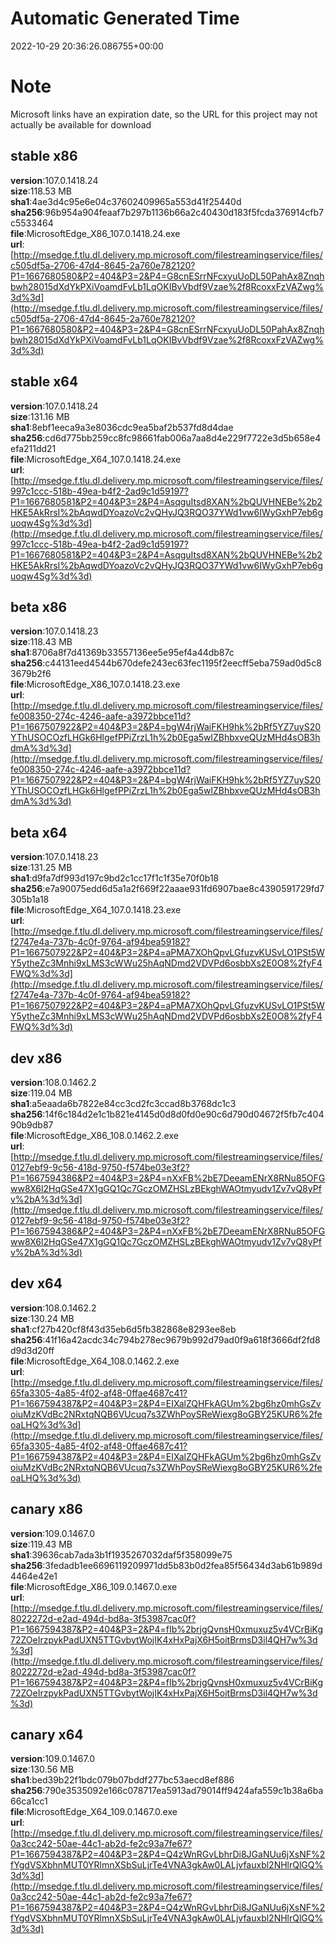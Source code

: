 # Automatic Generated Time
2022-10-29 20:36:26.086755+00:00

# Note
Microsoft links have an expiration date, so the URL for this project may not actually be available for download

## stable x86
**version**:107.0.1418.24  
**size**:118.53 MB  
**sha1**:4ae3d4c95e6e04c37602409965a553d41f25440d  
**sha256**:96b954a904feaaf7b297b1136b66a2c40430d183f5fcda376914cfb7c5533464  
**file**:MicrosoftEdge_X86_107.0.1418.24.exe  
**url**:[http://msedge.f.tlu.dl.delivery.mp.microsoft.com/filestreamingservice/files/c505df5a-2706-47d4-8645-2a760e782120?P1=1667680580&P2=404&P3=2&P4=G8cnESrrNFcxyuUoDL50PahAx8Znqhbwh28015dXdYkPXiVoamdFvLb1LqOKIBvVbdf9Vzae%2f8RcoxxFzVAZwg%3d%3d](http://msedge.f.tlu.dl.delivery.mp.microsoft.com/filestreamingservice/files/c505df5a-2706-47d4-8645-2a760e782120?P1=1667680580&P2=404&P3=2&P4=G8cnESrrNFcxyuUoDL50PahAx8Znqhbwh28015dXdYkPXiVoamdFvLb1LqOKIBvVbdf9Vzae%2f8RcoxxFzVAZwg%3d%3d)  

## stable x64
**version**:107.0.1418.24  
**size**:131.16 MB  
**sha1**:8ebf1eeca9a3e8036cdc9ea5baf2b537fd8d4dae  
**sha256**:cd6d775bb259cc8fc98661fab006a7aa8d4e229f7722e3d5b658e4efa211dd21  
**file**:MicrosoftEdge_X64_107.0.1418.24.exe  
**url**:[http://msedge.f.tlu.dl.delivery.mp.microsoft.com/filestreamingservice/files/997c1ccc-518b-49ea-b4f2-2ad9c1d59197?P1=1667680581&P2=404&P3=2&P4=AsqguItsd8XAN%2bQUVHNEBe%2b2HKE5AkRrsI%2bAqwdDYoazoVc2vQHyJQ3RQO37YWd1vw6IWyGxhP7eb6guoqw4Sg%3d%3d](http://msedge.f.tlu.dl.delivery.mp.microsoft.com/filestreamingservice/files/997c1ccc-518b-49ea-b4f2-2ad9c1d59197?P1=1667680581&P2=404&P3=2&P4=AsqguItsd8XAN%2bQUVHNEBe%2b2HKE5AkRrsI%2bAqwdDYoazoVc2vQHyJQ3RQO37YWd1vw6IWyGxhP7eb6guoqw4Sg%3d%3d)  

## beta x86
**version**:107.0.1418.23  
**size**:118.43 MB  
**sha1**:8706a8f7d41369b33557136ee5e95ef4a44db87c  
**sha256**:c44131eed4544b670defe243ec63fec1195f2eecff5eba759ad0d5c83679b2f6  
**file**:MicrosoftEdge_X86_107.0.1418.23.exe  
**url**:[http://msedge.f.tlu.dl.delivery.mp.microsoft.com/filestreamingservice/files/fe008350-274c-4246-aafe-a3972bbce11d?P1=1667507922&P2=404&P3=2&P4=bgW4rjWaiFKH9hk%2bRf5YZ7uyS20YThUSOCOzfLHGk6HlgefPPiZrzL1h%2b0Ega5wlZBhbxveQUzMHd4sOB3hdmA%3d%3d](http://msedge.f.tlu.dl.delivery.mp.microsoft.com/filestreamingservice/files/fe008350-274c-4246-aafe-a3972bbce11d?P1=1667507922&P2=404&P3=2&P4=bgW4rjWaiFKH9hk%2bRf5YZ7uyS20YThUSOCOzfLHGk6HlgefPPiZrzL1h%2b0Ega5wlZBhbxveQUzMHd4sOB3hdmA%3d%3d)  

## beta x64
**version**:107.0.1418.23  
**size**:131.25 MB  
**sha1**:d9fa7df993d197c9bd2c1cc17f1c1f35e70f0b18  
**sha256**:e7a90075edd6d5a1a2f669f22aaae931fd6907bae8c4390591729fd7305b1a18  
**file**:MicrosoftEdge_X64_107.0.1418.23.exe  
**url**:[http://msedge.f.tlu.dl.delivery.mp.microsoft.com/filestreamingservice/files/f2747e4a-737b-4c0f-9764-af94bea59182?P1=1667507922&P2=404&P3=2&P4=aPMA7XOhQpvLGfuzvKUSvLO1PSt5WY5ytheZc3Mnhi9xLMS3cWWu25hAqNDmd2VDVPd6osbbXs2E0O8%2fyF4FWQ%3d%3d](http://msedge.f.tlu.dl.delivery.mp.microsoft.com/filestreamingservice/files/f2747e4a-737b-4c0f-9764-af94bea59182?P1=1667507922&P2=404&P3=2&P4=aPMA7XOhQpvLGfuzvKUSvLO1PSt5WY5ytheZc3Mnhi9xLMS3cWWu25hAqNDmd2VDVPd6osbbXs2E0O8%2fyF4FWQ%3d%3d)  

## dev x86
**version**:108.0.1462.2  
**size**:119.04 MB  
**sha1**:a5eaada6b7822e84cc3cd2fc3ccad8b3768dc1c3  
**sha256**:14f6c184d2e1c1b821e4145d0d8d0fd0e90c6d790d04672f5fb7c40490b9db87  
**file**:MicrosoftEdge_X86_108.0.1462.2.exe  
**url**:[http://msedge.f.tlu.dl.delivery.mp.microsoft.com/filestreamingservice/files/0127ebf9-9c56-418d-9750-f574be03e3f2?P1=1667594386&P2=404&P3=2&P4=nXxFB%2bE7DeeamENrX8RNu85OFGww8X6l2HqGSe47X1gGQ1Qc7GczOMZHSLzBEkghWAOtmyudv1Zv7vQ8yPfv%2bA%3d%3d](http://msedge.f.tlu.dl.delivery.mp.microsoft.com/filestreamingservice/files/0127ebf9-9c56-418d-9750-f574be03e3f2?P1=1667594386&P2=404&P3=2&P4=nXxFB%2bE7DeeamENrX8RNu85OFGww8X6l2HqGSe47X1gGQ1Qc7GczOMZHSLzBEkghWAOtmyudv1Zv7vQ8yPfv%2bA%3d%3d)  

## dev x64
**version**:108.0.1462.2  
**size**:130.24 MB  
**sha1**:cf27b420cf8f43d35eb6d5fb382868e8293ee8eb  
**sha256**:41f16a42acdc34c794b278ec9679b992d79ad0f9a618f3666df2fd8d9d3d20ff  
**file**:MicrosoftEdge_X64_108.0.1462.2.exe  
**url**:[http://msedge.f.tlu.dl.delivery.mp.microsoft.com/filestreamingservice/files/65fa3305-4a85-4f02-af48-0ffae4687c41?P1=1667594387&P2=404&P3=2&P4=EIXalZQHFkAGUm%2bg6hz0mhGsZvoiuMzKVdBc2NRxtqNQB6VUcuq7s3ZWhPoySReWiexg8oGBY25KUR6%2feoaLHQ%3d%3d](http://msedge.f.tlu.dl.delivery.mp.microsoft.com/filestreamingservice/files/65fa3305-4a85-4f02-af48-0ffae4687c41?P1=1667594387&P2=404&P3=2&P4=EIXalZQHFkAGUm%2bg6hz0mhGsZvoiuMzKVdBc2NRxtqNQB6VUcuq7s3ZWhPoySReWiexg8oGBY25KUR6%2feoaLHQ%3d%3d)  

## canary x86
**version**:109.0.1467.0  
**size**:119.43 MB  
**sha1**:39636cab7ada3b1f1935267032daf5f358099e75  
**sha256**:3fedadb1ee6696119209971dd5b83b0d2fea85f56434d3ab61b989d4464e42e1  
**file**:MicrosoftEdge_X86_109.0.1467.0.exe  
**url**:[http://msedge.f.tlu.dl.delivery.mp.microsoft.com/filestreamingservice/files/8022272d-e2ad-494d-bd8a-3f53987cac0f?P1=1667594387&P2=404&P3=2&P4=fIb%2brjgQvnsH0xmuxuz5v4VCrBiKg72ZOeIrzpykPadUXN5TTGvbytWojIK4xHxPajX6H5oitBrmsD3il4QH7w%3d%3d](http://msedge.f.tlu.dl.delivery.mp.microsoft.com/filestreamingservice/files/8022272d-e2ad-494d-bd8a-3f53987cac0f?P1=1667594387&P2=404&P3=2&P4=fIb%2brjgQvnsH0xmuxuz5v4VCrBiKg72ZOeIrzpykPadUXN5TTGvbytWojIK4xHxPajX6H5oitBrmsD3il4QH7w%3d%3d)  

## canary x64
**version**:109.0.1467.0  
**size**:130.56 MB  
**sha1**:bed39b22f1bdc079b07bddf277bc53aecd8ef886  
**sha256**:790e3535092e166c078717ea5913ad79014ff9424afa559c1b38a6ba66ca1cc1  
**file**:MicrosoftEdge_X64_109.0.1467.0.exe  
**url**:[http://msedge.f.tlu.dl.delivery.mp.microsoft.com/filestreamingservice/files/0a3cc242-50ae-44c1-ab2d-fe2c93a7fe67?P1=1667594387&P2=404&P3=2&P4=Q4zWnRGvLbhrDi8JGaNUu6jXsNF%2fYgdVSXbhnMUT0YRlmnXSbSuLjrTe4VNA3gkAw0LALjvfauxbl2NHlrQlGQ%3d%3d](http://msedge.f.tlu.dl.delivery.mp.microsoft.com/filestreamingservice/files/0a3cc242-50ae-44c1-ab2d-fe2c93a7fe67?P1=1667594387&P2=404&P3=2&P4=Q4zWnRGvLbhrDi8JGaNUu6jXsNF%2fYgdVSXbhnMUT0YRlmnXSbSuLjrTe4VNA3gkAw0LALjvfauxbl2NHlrQlGQ%3d%3d)  

